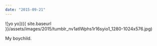 ```yaml
---
date: "2015-09-21"
---
```


![yo yo]({{ site.baseurl }}/assets/images/2015/tumblr_nv1atlWphs1r16syio1_1280-1024x576.jpg)

My boychild.
